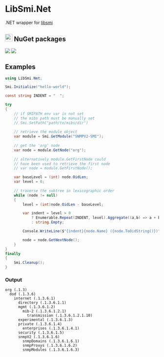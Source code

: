 # LibSmi.Net
.NET wrapper for [libsmi](https://gitlab.ibr.cs.tu-bs.de/nm/libsmi)

## <img src="https://upload.wikimedia.org/wikipedia/commons/thumb/2/25/NuGet_project_logo.svg/2048px-NuGet_project_logo.svg.png" width="24" />  NuGet packages
[![](https://img.shields.io/nuget/v/LibSmi.Net?style=flat-square&label=nuget)](https://www.nuget.org/packages/LibSmi.Net)
[![](https://img.shields.io/nuget/v/LibSmi.Net.Helpers?style=flat-square&label=nuget)](https://www.nuget.org/packages/LibSmi.Net.Helpers)

## Examples

```csharp
using LibSmi.Net;

Smi.Initialize("hello-world");

const string INDENT = "  ";

try
{
    // if SMIPATH env var is not set 
    // the mibs path must be manually set
    // Smi.SetPath("path/to/mibs/dir")
    
    // retrieve the module object
    var module = Smi.GetModule("SNMPV2-SMI");
    
    // get the 'org' node
    var node = module.GetNode("org");
    
    // alternatively module.GetFirstNode could
    // have been used to retrieve the first node
    // var node = module.GetFirstNode();

    var baseLevel = (int) node.OidLen;
    var level = 0;
    
    // traverse the subtree in lexicographic order
    while (node != null)
    {
        level = (int)node.OidLen - baseLevel;

        var indent = level > 0 
            ? Enumerable.Repeat(INDENT, level).Aggregate((a,b) => a + b)
            : string.Empty;

        Console.WriteLine($"{indent}{node.Name} ({node.ToOidString()})");

        node = node.GetNextNode();
    }
}
finally
{
    Smi.Cleanup();
}
```
### Output
```
org (.1.3)
  dod (.1.3.6)
    internet (.1.3.6.1)
      directory (.1.3.6.1.1)
      mgmt (.1.3.6.1.2)
        mib-2 (.1.3.6.1.2.1)
          transmission (.1.3.6.1.2.1.10)
      experimental (.1.3.6.1.3)
      private (.1.3.6.1.4)
        enterprises (.1.3.6.1.4.1)
      security (.1.3.6.1.5)
      snmpV2 (.1.3.6.1.6)
        snmpDomains (.1.3.6.1.6.1)
        snmpProxys (.1.3.6.1.6.2)
        snmpModules (.1.3.6.1.6.3)
```
